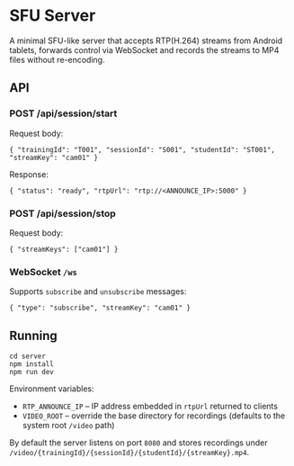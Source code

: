 # SFU Server

A minimal SFU-like server that accepts RTP(H.264) streams from Android tablets,
forwards control via WebSocket and records the streams to MP4 files without
re-encoding.

## API

### POST /api/session/start
Request body:
```
{ "trainingId": "T001", "sessionId": "S001", "studentId": "ST001", "streamKey": "cam01" }
```
Response:
```
{ "status": "ready", "rtpUrl": "rtp://<ANNOUNCE_IP>:5000" }
```

### POST /api/session/stop
Request body:
```
{ "streamKeys": ["cam01"] }
```

### WebSocket `/ws`
Supports `subscribe` and `unsubscribe` messages:
```
{ "type": "subscribe", "streamKey": "cam01" }
```

## Running
```
cd server
npm install
npm run dev
```

Environment variables:

- `RTP_ANNOUNCE_IP` – IP address embedded in `rtpUrl` returned to clients
- `VIDEO_ROOT` – override the base directory for recordings (defaults to the
  system root `/video` path)

By default the server listens on port `8080` and stores recordings under
`/video/{trainingId}/{sessionId}/{studentId}/{streamKey}.mp4`.
